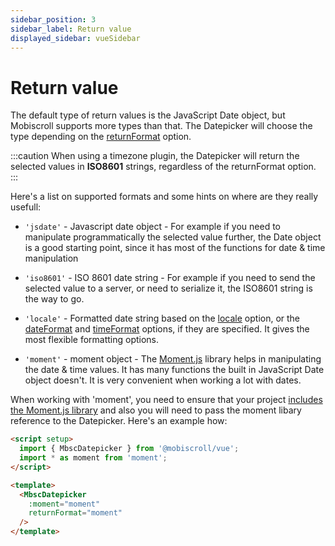 ```yaml
---
sidebar_position: 3
sidebar_label: Return value
displayed_sidebar: vueSidebar
---
```


# Return value

The default type of return values is the JavaScript Date object, but Mobiscroll supports more types than that. The Datepicker will choose the type depending on the [returnFormat](./api#opt-returnFormat) option.

:::caution
When using a timezone plugin, the Datepicker will return the selected values in **ISO8601** strings, regardless of the returnFormat option.
:::

Here's a list on supported formats and some hints on where are they really usefull:

- `'jsdate'` - Javascript date object - For example if you need to manipulate programmatically the selected value further, the Date object is a good starting point, since it has most of the functions for date & time manipulation

- `'iso8601'` - ISO 8601 date string - For example if you need to send the selected value to a server, or need to serialize it, the ISO8601 string is the way to go.



- `'locale'` - Formatted date string based on the [locale](./api#localization-locale) option, or the [dateFormat](./api#localization-dateFormat) and [timeFormat](./api#localization-timeFormat) options, if they are specified. It gives the most flexible formatting options.

- `'moment'` - moment object - The [Moment.js](https://momentjs.com/) library helps in manipulating the date & time values. It has many functions the built in JavaScript Date object doesn't. It is very convenient when working a lot with dates.

When working with 'moment', you need to ensure that your project [includes the Moment.js library](https://momentjs.com/docs/#/use-it/) and also you will need to pass the moment libary reference to the Datepicker. Here's an example how:

```html title="Passing Moment.js to the Datepicker"
<script setup>
  import { MbscDatepicker } from '@mobiscroll/vue';
  import * as moment from 'moment';
</script>

<template>
  <MbscDatepicker
    :moment="moment"
    returnFormat="moment"
  />
</template>
```
